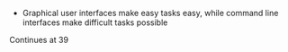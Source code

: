 - Graphical user interfaces make easy tasks easy, while command line interfaces make difficult tasks possible

Continues at 39